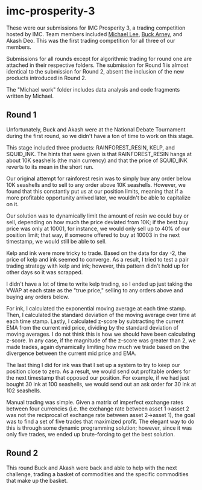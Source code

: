 # imc-prosperity-3
 
These were our submissions for IMC Prosperity 3, a trading competition hosted by IMC. Team members included [Michael Lee](https://www.linkedin.com/in/ml64/), [Buck Arney](https://www.linkedin.com/in/buck-arney/), and Akash Deo. This was the first trading competition for all three of our members.

Submissions for all rounds except for algorithmic trading for round one are attached in their respective folders. The submission for Round 1 is almost identical to the submission for Round 2, absent the inclusion of the new products introduced in Round 2.

The "Michael work" folder includes data analysis and code fragments written by Michael.

## Round 1
Unfortunately, Buck and Akash were at the National Debate Tournament during the first round, so we didn't have a ton of time to work on this stage.

This stage included three products: RAINFOREST_RESIN, KELP, and SQUID_INK. The hints that were given is that RAINFOREST_RESIN hangs at about 10K seashells (the main currency) and that the price of SQUID_INK reverts to its mean in the short run.

Our original attempt for rainforest resin was to simply buy any order below 10K seashells and to sell to any order above 10K seashells. However, we found that this constantly put us at our position limits, meaning that if a more profitable opportunity arrived later, we wouldn't be able to capitalize on it.

Our solution was to dynamically limit the amount of resin we could buy or sell, depending on how much the price deviated from 10K; if the best buy price was only at 10001, for instance, we would only sell up to 40% of our position limit; that way, if someone offered to buy at 10003 in the next timestamp, we would still be able to sell.

Kelp and ink were more tricky to trade. Based on the data for day -2, the price of kelp and ink seemed to converge. As a result, I tried to test a pair trading strategy with kelp and ink; however, this pattern didn't hold up for other days so it was scrapped. 

I didn't have a lot of time to write kelp trading, so I ended up just taking the VWAP at each state as the "true price," selling to any orders above and buying any orders below. 

For ink, I calculated the exponential moving average at each time stamp. Then, I calculated the standard deviation of the moving average over time at each time stamp. Lastly, I calculated z-score by subtracting the current EMA from the current mid price, dividing by the standard deviation of moving averages. I do not think this is how we should have been calculating z-score. In any case, if the magnitude of the z-score was greater than 2, we made trades, again dynamically limiting how much we trade based on the divergence between the current mid price and EMA.


The last thing I did for ink was that I set up a system to try to keep our position close to zero. As a result, we would send out profitable orders for the next timestamp that opposed our position. For example, if we had just bought 30 ink at 100 seashells, we would send out an ask order for 30 ink at 102 seashells.

Manual trading was simple. Given a matrix of imperfect exchange rates between four currencies (i.e. the exchange rate between asset 1->asset 2 was not the reciprocal of exchange rate between asset 2->asset 1), the goal was to find a set of five trades that maximized profit. The elegant way to do this is through some dynamic programming solution; however, since it was only five trades, we ended up brute-forcing to get the best solution. 

## Round 2 

This round Buck and Akash were back and able to help with the next challenge, trading a basket of commodities and the specific commodities that make up the basket.  
